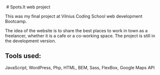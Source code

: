  # Spots.lt web project

This was my final project at Vilnius Coding School web development Bootcamp.

The idea of the website is to share the best places to work in town as a freelancer, whether it is a cafe or a co-working space. The project is still in the development version.

## Tools used:

JavaScript, WordPress, Php, HTML, BEM, Sass, FlexBox, Google Maps API